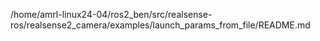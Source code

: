 /home/amrl-linux24-04/ros2_ben/src/realsense-ros/realsense2_camera/examples/launch_params_from_file/README.md